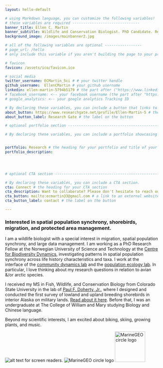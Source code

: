 ```yaml
---
layout: hello-default

# using Markdown language, you can customize the following variables!
# these variables are required -------------------------------
banner_title: Ellen C. Martin 
banner_subtitle: Wildlife and Conservation Biologist. PhD Candidate. Research Scientist.
background_image: /images/mainbanner2.jpg

# all of the following variables are optional -----------------
# page_url: /hello 
# only include this variable if you aren't building the page to your primary domain 

# favicon
favicon: /assets/ico/favicon.ico

# social media
twitter_username: ECMartin_Sci # # your twitter handle
github_username:  EllenCMartin # your github username
linkedin: ellen-martin-5794b5179 # the part after ("https://www.linkedin.com/in/...")
# facebook_username: <-- your facebook username (the part after "https://www.facebook.com/...")
# google_analytics: <-- your google analytics Tracking ID

# By declaring these variables, you can include a button that links to an external website or to media.
about_button: https://www.researchgate.net/profile/Ellen-Martin-5 # the link
about_button_label: Research Gate # the label on the button

# optional portfolio section ------------------------------------------

# By declaring these variables, you can include a portfolio showcasing your work and organize your portfolio's items into a custom layout, all without adding any CSS. In addition, you must 1) create an HTML file in the_includes folder for each project with the text you'd like to display, and 2) create a YAML file in the _data folder describing the order in which each project should be shown and categorized. See `/includes/example.html` and `/_data/work.yml` for examples.


portfolio: Research # the heading for your portfolio and title of your YAML file
portfolio_description: 

 


# optional CTA section --------------------------------------------------

# By declaring these variables, you can include a CTA section.
cta: Connect # the heading for your CTA section
cta_description: Want to collaborate? Please don't hesitate to reach out. # a description to be desplayed below the heading and above the content
cta_button: mailto:ecmartin33@gmail.com # a link to an external website or to media
cta_button_label: contact # the label on the button

---			
```

[//]: # (write a bit about yourself here)
### **Interested in spatial population synchrony, shorebirds, migration, and protected area management**. 
  
I am a wildlife biologist with a special interest in migration, spatial population synchrony, and large data management. I am working as a PhD Research Fellow at the Norwegian University of Science and Technology at the [Centre for Biodiversity Dynamics](https://www.ntnu.edu/cbd), investigating patterns in spatial population synchrony across life history characteristics and taxa. I work at the interface of the [community dynamics lab](https://www.ntnu.edu/cbd/research/community-dynamics) and the [population ecology lab](https://www.ntnu.edu/cbd/research/population-ecology). In particular, I love thinking about my research questions in relation to avian &/or arctic species. 

I received my MS in Fish, Wildlife, and Conservation Biology from Colorado State University in the lab of [Paul F. Doherty, Jr.](http://sites.warnercnr.colostate.edu/pauldoherty/), where I designed and conducted the first survey of lowland and upland breeding shorebirds in interior Alaska on military lands. [Read about it here](https://wildlife.org/jwm-shorebirds-take-advantage-of-alaska-military-lands/). Before that, I was an undergraduate at The College of William and Mary studying Biology and Chinese language. 

Beyond my scientific interests, I am excited about biking, skiing, growing plants, and music.  

![alt text for screen readers](/path/to/image.png "Text to show on mouseover").
![MarineGEO circle logo](/assets/img/MarineGEO_logo.png "MarineGEO logo")
<img src="/assets/img/MarineGEO_logo.png" alt="MarineGEO circle logo" style="height: 100px; width:100px;"/>




